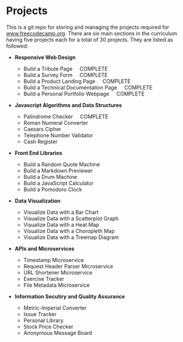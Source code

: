 # Projects
This is a git repo for storing and managing the projects required for www.freecodecamp.org. There are six
main sections in the curriculum having five projects each for a total of 30 projects. They are listed as followed:

- **Responsive Web Design**
  - Build a Tribute Page                  &nbsp;&nbsp;&nbsp;&nbsp;COMPLETE
  - Build a Survey Form                   &nbsp;&nbsp;&nbsp;&nbsp;COMPLETE
  - Build a Product Landing Page          &nbsp;&nbsp;&nbsp;&nbsp;COMPLETE
  - Build a Technical Documentation Page  &nbsp;&nbsp;&nbsp;&nbsp;COMPLETE
  - Build a Personal Portfolio Webpage    &nbsp;&nbsp;&nbsp;&nbsp;COMPLETE
  
- **Javascript Algorithms and Data Structures**
  - Palindrome Checker			&nbsp;&nbsp;&nbsp;&nbsp;COMPLETE
  - Roman Numeral Converter
  - Caesars Cipher
  - Telephone Number Validator
  - Cash Register

- **Front End Libraries**
  - Build a Random Quote Machine
  - Build a Markdown Previewer
  - Build a Drum Machine
  - Build a JavaScript Calculator
  - Build a Pomodoro Clock

- **Data Visualization**
  - Visualize Data with a Bar Chart
  - Visualize Data with a Scatterplot Graph
  - Visualize Data with a Heat Map
  - Visualize Data with a Choropleth Map
  - Visualize Data with a Treemap Diagram

- **APIs and Microservices**
  - Timestamp Microservice
  - Request Header Parser Microservice
  - URL Shortener Microservice
  - Exercise Tracker
  - File Metadata Microservice
  
- **Information Secutiry and Quality Assurance**
  - Metric-Imperial Converter
  - Issue Tracker
  - Personal Library
  - Stock Price Checker
  - Anonymous Message Board
